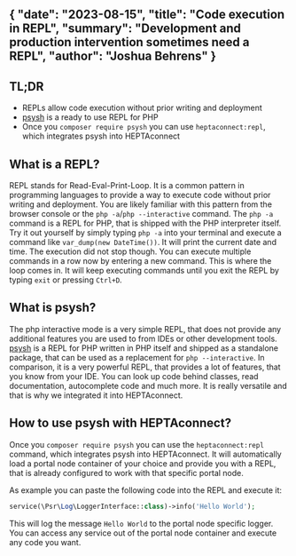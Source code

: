{
    "date": "2023-08-15",
    "title": "Code execution in REPL",
    "summary": "Development and production intervention sometimes need a REPL",
    "author": "Joshua Behrens"
}
---

## TL;DR

- REPLs allow code execution without prior writing and deployment
- [psysh](https://psysh.org/) is a ready to use REPL for PHP
- Once you `composer require psysh` you can use `heptaconnect:repl`, which integrates psysh into HEPTAconnect


## What is a REPL?

REPL stands for Read-Eval-Print-Loop.
It is a common pattern in programming languages to provide a way to execute code without prior writing and deployment.
You are likely familiar with this pattern from the browser console or the `php -a`/`php --interactive` command.
The `php -a` command is a REPL for PHP, that is shipped with the PHP interpreter itself.
Try it out yourself by simply typing `php -a` into your terminal and execute a command like `var_dump(new DateTime())`.
It will print the current date and time.
The execution did not stop though.
You can execute multiple commands in a row now by entering a new command.
This is where the loop comes in.
It will keep executing commands until you exit the REPL by typing `exit` or pressing `Ctrl+D`.


## What is psysh?

The php interactive mode is a very simple REPL, that does not provide any additional features you are used to from IDEs or other development tools.
[psysh](https://psysh.org/) is a REPL for PHP written in PHP itself and shipped as a standalone package, that can be used as a replacement for `php --interactive`.
In comparison, it is a very powerful REPL, that provides a lot of features, that you know from your IDE.
You can look up code behind classes, read documentation, autocomplete code and much more.
It is really versatile and that is why we integrated it into HEPTAconnect.


## How to use psysh with HEPTAconnect?

Once you `composer require psysh` you can use the `heptaconnect:repl` command, which integrates psysh into HEPTAconnect.
It will automatically load a portal node container of your choice and provide you with a REPL, that is already configured to work with that specific portal node.

As example you can paste the following code into the REPL and execute it:

```php
service(\Psr\Log\LoggerInterface::class)->info('Hello World');
```

This will log the message `Hello World` to the portal node specific logger.
You can access any service out of the portal node container and execute any code you want.
